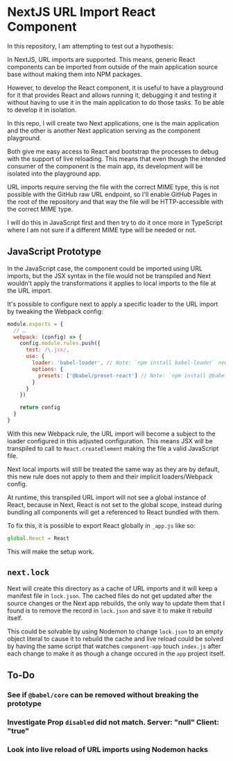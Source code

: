 # NextJS URL Import React Component

In this repository, I am attempting to test out a hypothesis:

In NextJS, URL imports are supported. This means, generic React components can
be imported from outside of the main application source base without making them
into NPM packages.

However, to develop the React component, it is useful to have a playground for
it that provides React and allows running it, debugging it and testing it
without having to use it in the main application to do those tasks. To be able
to develop it in isolation.

In this repo, I will create two Next applications, one is the main application
and the other is another Next application serving as the component playground.

Both give me easy access to React and bootstrap the processes to debug with the
support of live reloading. This means that even though the intended consumer of
the component is the main app, its development will be isolated into the
playground app.

URL imports require serving the file with the correct MIME type, this is not
possible with the GitHub raw URL endpoint, so I'll enable GitHub Pages in the
root of the repository and that way the file will be HTTP-accessible with the
correct MIME type.

I will do this in JavaScript first and then try to do it once more in TypeScript
where I am not sure if a different MIME type will be needed or not.

## JavaScript Prototype

In the JavaScript case, the component could be imported using URL imports, but
the JSX syntax in the file would not be transpiled and Next wouldn't apply the
transformations it applies to local imports to the file at the URL import.

It's possible to configure next to apply a specific loader to the URL import by
tweaking the Webpack config:

```javascript
module.exports = {
  // …
  webpack: (config) => {
    config.module.rules.push({
      test: /\.jsx/,
      use: {
        loader: 'babel-loader', // Note: `npm install babel-loader` needs to be installed
        options: {
          presets: ['@babel/preset-react'] // Note: `npm install @babel/preset-react` needs to be installed
        }
      }
    })

    return config
  }
}
```

With this new Webpack rule, the URL import will become a subject to the loader
configured in this adjusted configuration. This means JSX will be transpiled to
call to `React.createElement` making the file a valid JavaScript file.

Next local imports will still be treated the same way as they are by default,
this new rule does not apply to them and their implicit loaders/Webpack config.

At runtime, this transpiled URL import will not see a global instance of React,
because in Next, React is not set to the global scope, instead during bundling
all components will get a referenced to React bundled with them.

To fix this, it is possible to export React globally in `_app.js` like so:

```javascript
global.React = React
```

This will make the setup work.

## `next.lock`

Next will create this directory as a cache of URL imports and it will keep a
manifest file in `lock.json`. The cached files do not get updated after the
source changes or the Next app rebuilds, the only way to update them that I
found is to remove the record in `lock.json` and save it to make it rebuild
itself.

This could be solvable by using Nodemon to change `lock.json` to an empty object
literal to cause it to rebuild the cache and live reload could be solved by
having the same script that watches `component-app` touch `index.js` after each
change to make it as though a change occured in the `app` project itself.

## To-Do

### See if `@babel/core` can be removed without breaking the prototype

### Investigate **Prop `disabled` did not match. Server: "null" Client: "true"**

### Look into live reload of URL imports using Nodemon hacks
